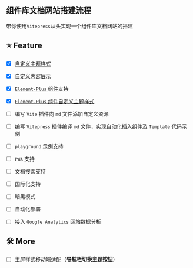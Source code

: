 ## 组件库文档网站搭建流程

带你使用`Vitepress`从头实现一个组件库文档网站的搭建

## ⭐️ Feature

- [x] [自定义主题样式](https://github.com/winchesHe/Library-Docs/commit/424d3e8b0ac16e3ca37acbc44a956ab5cceb01e2)

- [x] [自定义内容展示](https://github.com/winchesHe/Library-Docs/commit/73b44fff6b7f6bb558ebda800361174472fc149c)

- [x] [`Element-Plus` 组件支持](https://github.com/winchesHe/Library-Docs/commit/34aa73416b4d67ec8be56e17309a3a8e1659d92e)

- [x] [`Element-Plus` 组件自定义主题样式](https://github.com/winchesHe/Library-Docs/commit/17920d1cde7417d46e9a49b53458459fae5ada66)

- [ ] 编写 `Vite` 插件向 `md` 文件添加自定义资源

- [ ] 编写 `Vitepress` 插件编译 `md` 文件，实现自动化插入组件及 `Template` 代码示例

- [ ] `playground` 示例支持

- [ ] `PWA` 支持

- [ ] 文档搜索支持

- [ ] 国际化支持

- [ ] 暗黑模式

- [ ] 自动化部署

- [ ] 接入 `Google Analytics` 网站数据分析

## 🛠️ More

- [ ] 主屏样式移动端适配（**导航栏切换主题按钮**）